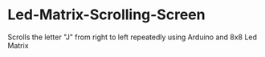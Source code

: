 # Led-Matrix-Scrolling-Screen
Scrolls the letter "J" from right to left repeatedly using Arduino and 8x8 Led Matrix
